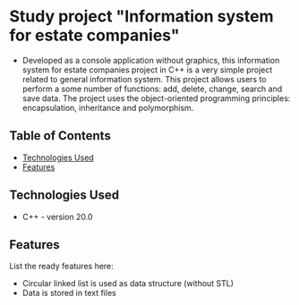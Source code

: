 # Study project "Information system for estate companies"
* Developed as a console application without graphics, this information system for estate companies project in C++ is a very simple project related to general information system. This project allows users to perform a some number of functions: add, delete, change, search and save data. The project uses the object-oriented programming principles: encapsulation, inheritance and polymorphism.

## Table of Contents
* [Technologies Used](#technologies-used)
* [Features](#features)


## Technologies Used
- C++ - version 20.0


## Features
List the ready features here:
- Circular linked list is used as data structure (without STL)
- Data is stored in text files
